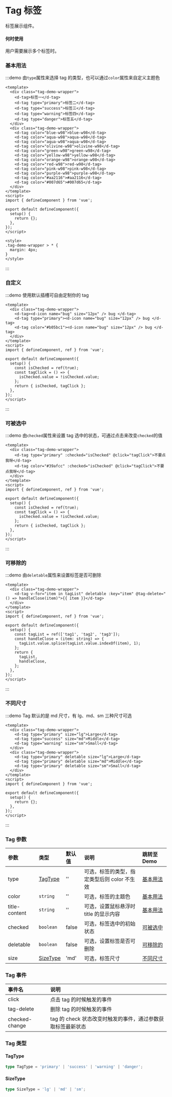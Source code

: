 # Tag 标签

标签展示组件。

#### 何时使用

用户需要展示多个标签时。

### 基本用法

:::demo 由`type`属性来选择 tag 的类型，也可以通过`color`属性来自定义主题色

```vue
<template>
  <div class="tag-demo-wrapper">
    <d-tag>标签一</d-tag>
    <d-tag type="primary">标签二</d-tag>
    <d-tag type="success">标签三</d-tag>
    <d-tag type="warning">标签四</d-tag>
    <d-tag type="danger">标签五</d-tag>
  </div>
  <div class="tag-demo-wrapper">
    <d-tag color="blue-w98">blue-w98</d-tag>
    <d-tag color="aqua-w98">aqua-w98</d-tag>
    <d-tag color="aqua-w98">aqua-w98</d-tag>
    <d-tag color="olivine-w98">olivine-w98</d-tag>
    <d-tag color="green-w98">green-w98</d-tag>
    <d-tag color="yellow-w98">yellow-w98</d-tag>
    <d-tag color="orange-w98">orange-w98</d-tag>
    <d-tag color="red-w98">red-w98</d-tag>
    <d-tag color="pink-w98">pink-w98</d-tag>
    <d-tag color="purple-w98">purple-w98</d-tag>
    <d-tag color="#aa2116">#aa2116</d-tag>
    <d-tag color="#007d65">#007d65</d-tag>
  </div>
</template>
<script>
import { defineComponent } from 'vue';

export default defineComponent({
  setup() {
    return {};
  },
});
</script>

<style>
.tag-demo-wrapper > * {
  margin: 4px;
}
</style>
```

:::

### 自定义

:::demo 使用默认插槽可自由定制你的 tag

```vue
<template>
  <div class="tag-demo-wrapper">
    <d-tag><d-icon name="bug" size="12px" /> bug </d-tag>
    <d-tag type="primary"><d-icon name="bug" size="12px" /> bug </d-tag>
    <d-tag color="#b05bc1"><d-icon name="bug" size="12px" /> bug </d-tag>
  </div>
</template>
<script>
import { defineComponent, ref } from 'vue';

export default defineComponent({
  setup() {
    const isChecked = ref(true);
    const tagClick = () => {
      isChecked.value = !isChecked.value;
    };
    return { isChecked, tagClick };
  },
});
</script>
```

:::

### 可被选中

:::demo 由`checked`属性来设置 tag 选中的状态，可通过点击来改变`checked`的值

```vue
<template>
  <div class="tag-demo-wrapper">
    <d-tag type="primary" :checked="isChecked" @click="tagClick">不要点我呀</d-tag>
    <d-tag color="#39afcc" :checked="isChecked" @click="tagClick">不要点我呀</d-tag>
  </div>
</template>
<script>
import { defineComponent, ref } from 'vue';

export default defineComponent({
  setup() {
    const isChecked = ref(true);
    const tagClick = () => {
      isChecked.value = !isChecked.value;
    };
    return { isChecked, tagClick };
  },
});
</script>
```

:::

### 可移除的

:::demo 由`deletable`属性来设置标签是否可删除

```vue
<template>
  <div class="tag-demo-wrapper">
    <d-tag v-for="item in tagList" deletable :key="item" @tag-delete="() => handleClose(item)">{{ item }}</d-tag>
  </div>
</template>
<script>
import { defineComponent, ref } from 'vue';

export default defineComponent({
  setup() {
    const tagList = ref(['tag1', 'tag2', 'tag3']);
    const handleClose = (item: string) => {
      tagList.value.splice(tagList.value.indexOf(item), 1);
    };
    return {
      tagList,
      handleClose,
    };
  },
});
</script>
```

:::

### 不同尺寸

:::demo Tag 默认的是 md 尺寸，有 lg、md、sm 三种尺寸可选

```vue
<template>
  <div class="tag-demo-wrapper">
    <d-tag type="primary" size="lg">Large</d-tag>
    <d-tag type="success" size="md">Middle</d-tag>
    <d-tag type="warning" size="sm">Small</d-tag>
  </div>
  <div class="tag-demo-wrapper">
    <d-tag type="primary" deletable size="lg">Large</d-tag>
    <d-tag type="primary" deletable size="md">Middle</d-tag>
    <d-tag type="primary" deletable size="sm">Small</d-tag>
  </div>
</template>
<script>
import { defineComponent } from 'vue';

export default defineComponent({
  setup() {
    return {};
  },
});
</script>
```

:::

### Tag 参数

| 参数          | 类型                  | 默认值   | 说明                                        | 跳转至 Demo           |
| :------------ | :-------------------- |:------| :------------------------------------------ | :-------------------- |
| type          | [TagType](#tagtype)   | ''    | 可选，标签的类型，指定类型后则 color 不生效 | [基本用法](#基本用法) |
| color         | `string`              | ''    | 可选，标签的主题色                          | [基本用法](#基本用法) |
| title-content | `string`              | ''    | 可选，设置鼠标悬浮时 title 的显示内容       | [基本用法](#基本用法) |
| checked       | `boolean`             | false | 可选，标签选中的初始状态                    | [可被选中](#可被选中) |
| deletable     | `boolean`             | false | 可选，设置标签是否可删除                    | [可移除的](#可移除的) |
| size          | [SizeType](#sizetype) | 'md'  | 可选，标签尺寸                              | [不同尺寸](#不同尺寸) |

### Tag 事件

| 事件名         | 说明                                                        |
| :------------- | :---------------------------------------------------------- |
| click          | 点击 tag 的时候触发的事件                                   |
| tag-delete     | 删除 tag 的时候触发的事件                                   |
| checked-change | tag 的 check 状态改变时触发的事件，通过参数获取标签最新状态 |

### Tag 类型

#### TagType

```ts
type TagType = 'primary' | 'success' | 'warning' | 'danger';
```

#### SizeType

```ts
type SizeType = 'lg' | 'md' | 'sm';
```
